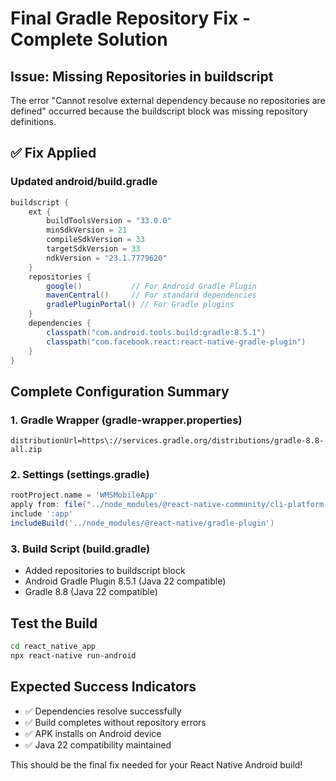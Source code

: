 # Final Gradle Repository Fix - Complete Solution

## Issue: Missing Repositories in buildscript
The error "Cannot resolve external dependency because no repositories are defined" occurred because the buildscript block was missing repository definitions.

## ✅ Fix Applied

### Updated android/build.gradle
```gradle
buildscript {
    ext {
        buildToolsVersion = "33.0.0"
        minSdkVersion = 21
        compileSdkVersion = 33
        targetSdkVersion = 33
        ndkVersion = "23.1.7779620"
    }
    repositories {
        google()           // For Android Gradle Plugin
        mavenCentral()     // For standard dependencies
        gradlePluginPortal() // For Gradle plugins
    }
    dependencies {
        classpath("com.android.tools.build:gradle:8.5.1")
        classpath("com.facebook.react:react-native-gradle-plugin")
    }
}
```

## Complete Configuration Summary

### 1. Gradle Wrapper (gradle-wrapper.properties)
```properties
distributionUrl=https\://services.gradle.org/distributions/gradle-8.8-all.zip
```

### 2. Settings (settings.gradle)
```gradle
rootProject.name = 'WMSMobileApp'
apply from: file("../node_modules/@react-native-community/cli-platform-android/native_modules.gradle"); applyNativeModulesSettingsGradle(settings)
include ':app'
includeBuild('../node_modules/@react-native/gradle-plugin')
```

### 3. Build Script (build.gradle)
- Added repositories to buildscript block
- Android Gradle Plugin 8.5.1 (Java 22 compatible)
- Gradle 8.8 (Java 22 compatible)

## Test the Build
```bash
cd react_native_app
npx react-native run-android
```

## Expected Success Indicators
- ✅ Dependencies resolve successfully
- ✅ Build completes without repository errors
- ✅ APK installs on Android device
- ✅ Java 22 compatibility maintained

This should be the final fix needed for your React Native Android build!